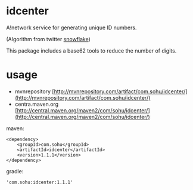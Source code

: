 idcenter
====
A!network service for generating unique ID numbers.

(Algorithm from twitter [snowflake](https://github.com/twitter/snowflake))

This package includes a base62 tools to reduce the number of digits.

usage
====

* mvnrepository [http://mvnrepository.com/artifact/com.sohu/idcenter/](http://mvnrepository.com/artifact/com.sohu/idcenter/)
* centra.maven.org [http://central.maven.org/maven2/com/sohu/idcenter/](http://central.maven.org/maven2/com/sohu/idcenter/)

maven:

    <dependency>
        <groupId>com.sohu</groupId>
        <artifactId>idcenter</artifactId>
        <version>1.1.1</version>
    </dependency>

gradle:

    'com.sohu:idcenter:1.1.1' 
